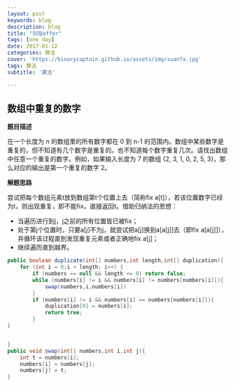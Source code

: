 ```yaml
---
layout: post
keywords: blog
description: blog
title: "剑指offer"
tags: [one day]
date: 2017-01-12
categories: 算法
cover: 'https://binarycaptain.github.io/assets/img/suanfa.jpg'
tags: 算法
subtitle: '算法'

---
```



## 数组中重复的数字

**题目描述**

在一个长度为 n 的数组里的所有数字都在 0 到 n-1 的范围内。数组中某些数字是重复的，但不知道有几个数字是重复的。也不知道每个数字重复几次。请找出数组中任意一个重复的数字。例如，如果输入长度为 7 的数组 {2, 3, 1, 0, 2, 5, 3}，那么对应的输出是第一个重复的数字 2。

**解题思路**

尝试把每个数组元素t放到数组第t个位置上去（简称fix a[t]），若该位置数字已经为t，则出现重复，即不能fix，直接返回t。借助归纳法的思想：
- 当遍历进行到j，j之前的所有位置皆已被fix；
- 处于第j个位置时，只要a[j]不为j，就尝试把a[j]换到a[a[j]]去（即fix a[a[j]]），并循环该过程直到发现重复元素或者正确地fix a[j]；
- 继续遍历直到越界。

```java
public boolean duplicate(int[] numbers,int length,int[] duplication){
    for (int i = 0;i < length; i++) {
        if (numbers == null && length <= 0) return false;
        while (numbers[i] != i && numbers[i] != numbers[numbers[i]]){
            swap(numbers,i,numbers[i])
        }
        if (numbers[i] != i && numbers[i] == numbers[numbers[i]]){
            duplication[0] = numbers[i];
            return true;
        }
}


}
public void swap(int[] numbers,int i,int j){
    int t = numbers[i];
    numbers[i] = numbers[j];
    numbers[j] = t;
}
```
